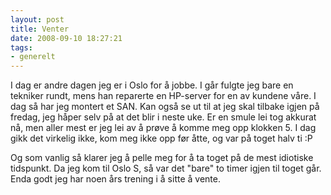 ```yaml
---
layout: post
title: Venter
date: 2008-09-10 18:27:21
tags: 
- generelt
---
```

I dag er andre dagen jeg er i Oslo for å jobbe. I går fulgte jeg bare en tekniker rundt, mens han reparerte en HP-server for en av kundene våre. I dag så har jeg montert et SAN. Kan også se ut til at jeg skal tilbake igjen på fredag, jeg håper selv på at det blir i neste uke. Er en smule lei tog akkurat nå, men aller mest er jeg lei av å prøve å komme meg opp klokken 5. I dag gikk det virkelig ikke, kom meg ikke opp før åtte, og var på toget halv ti :P

Og som vanlig så klarer jeg å pelle meg for å ta toget på de mest idiotiske tidspunkt. Da jeg kom til Oslo S, så var det "bare" to timer igjen til toget går. Enda godt jeg har noen års trening i å sitte å vente.
